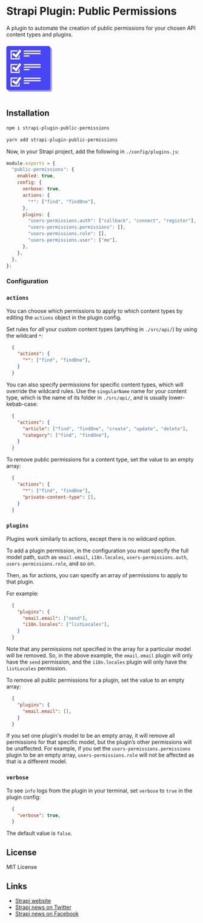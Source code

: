 # Strapi Plugin: Public Permissions

A plugin to automate the creation of public permissions for your chosen API content types and plugins.

<img style="margin-block-start:8px;margin-block-end:12px;" width="120px" src="public/logo.png" alt="" />

## Installation

```bash
npm i strapi-plugin-public-permissions
```

```bash
yarn add strapi-plugin-public-permissions
```

Now, in your Strapi project, add the following in `./config/plugins.js`:

```js
module.exports = {
  "public-permissions": {
    enabled: true,
    config: {
      verbose: true,
      actions: {
        "*": ["find", "findOne"],
      },
      plugins: {
        "users-permissions.auth": ["callback", "connect", "register"],
        "users-permissions.permissions": [],
        "users-permissions.role": [],
        "users-permissions.user": ["me"],
      },
    },
  },
};
```

### Configuration

### `actions`

You can choose which permissions to apply to which content types by editing the `actions` object in the plugin config.

Set rules for _all_ your custom content types (anything in `./src/api/`) by using the wildcard `*`:

```json
  {
    "actions": {
      "*": ["find", "findOne"],
    }
  }
```

You can also specify permissions for specific content types, which will override the wildcard rules. Use the `singularName` name for your content type, which is the name of its folder in `./src/api/`, and is usually lower-kebab-case: 

```json
  {
    "actions": {
      "article": ["find", "findOne", "create", "update", "delete"],
      "category": ["find", "findOne"],
    }
  }
```

To remove public permissions for a content type, set the value to an empty array:

```json
  {
    "actions": {
      "*": ["find", "findOne"],
      "private-content-type": [],
    }
  }
```

### `plugins`

Plugins work similarly to actions, except there is no wildcard option.

To add a plugin permission, in the configuration you must specify the full model path, such as `email.email`, `i18n.locales`, `users-permissions.auth`, `users-permissions.role`, and so on. 

Then, as for actions, you can specify an array of permissions to apply to that plugin.

For example:

```json
  {
    "plugins": {
      "email.email": ["send"],
      "i18n.locales": ["listLocales"],
    }
  }
```

Note that any permissions not specified in the array for a particular model will be removed. So, in the above example, the `email.email` plugin will only have the `send` permission, and the `i18n.locales` plugin will only have the `listLocales` permission.

To remove all public permissions for a plugin, set the value to an empty array:

```json
  {
    "plugins": {
      "email.email": [],
    }
  }
```


If you set one plugin's model to be an empty array, it will remove all permissions for that specific model, but the plugin’s other permissions will be unaffected. For example, if you set the `users-permissions.permissions` plugin to be an empty array, `users-permissions.role` will not be affected as that is a different model.

### `verbose`

To see `info` logs from the plugin in your terminal, set `verbose` to `true` in the plugin config:

```json
  {
    "verbose": true,
  }
```

The default value is `false`.

## License

MIT License

## Links

- [Strapi website](https://strapi.io/)
- [Strapi news on Twitter](https://twitter.com/strapijs)
- [Strapi news on Facebook](https://www.facebook.com/Strapi-616063331867161/)
